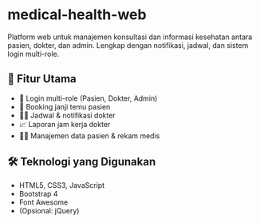 # medical-health-web
Platform web untuk manajemen konsultasi dan informasi kesehatan antara pasien, dokter, dan admin. Lengkap dengan notifikasi, jadwal, dan sistem login multi-role.

## 🔧 Fitur Utama
- 🔐 Login multi-role (Pasien, Dokter, Admin)
- 📅 Booking janji temu pasien
- 👨‍⚕️ Jadwal & notifikasi dokter
- 📈 Laporan jam kerja dokter
- 🧑‍💼 Manajemen data pasien & rekam medis

## 🛠️ Teknologi yang Digunakan
- HTML5, CSS3, JavaScript
- Bootstrap 4
- Font Awesome
- (Opsional: jQuery)
